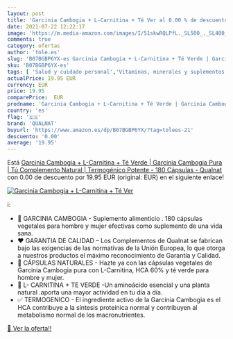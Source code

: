 ```yaml
---
layout: post
title: 'Garcinia Cambogia + L-Carnitina + Té Ver al 0.00 % de descuento'
date: 2021-07-22 12:22:17
image: 'https://m.media-amazon.com/images/I/51skwRQLPfL._SL500_._SL400_.jpg'
comments: true
category: ofertas
author: 'tole.es'
slug: 'B07BGBP6YX-es Garcinia Cambogia + L-Carnitina + Té Verde | Garcinia...'
sku: 'B07BGBP6YX-es'
tags: [ 'Salud y cuidado personal','Vitaminas, minerales y suplementos en medicamentos, remedios y suplementos dietéticos','qualnat','té','verde', ]
actualPrice: 19.95 EUR
currency: EUR
price: 19.95
comparePrice:  EUR
prodname: 'Garcinia Cambogia + L-Carnitina + Té Verde | Garcinia Cambogia Pura | Tú Complemento Natural | Termogénico Potente - 180 Cápsulas - Qualnat'
country: 'es'
flag: '🇪🇸'
brand: 'QUALNAT'
buyurl: 'https://www.amazon.es/dp/B07BGBP6YX/?tag=tolees-21'
descuento: '0.00'
average: '19.95'
---
```


Está [Garcinia Cambogia + L-Carnitina + Té Verde | Garcinia Cambogia Pura | Tú Complemento Natural | Termogénico Potente - 180 Cápsulas - Qualnat](https://www.amazon.es/dp/B07BGBP6YX/?tag=tolees-21) con 0.00 de descuento por 19.95 EUR (original:  EUR) en el siguiente enlace!

[![Garcinia Cambogia + L-Carnitina + Té Ver](https://m.media-amazon.com/images/I/51skwRQLPfL._SL500_._SL400_.jpg)](https://www.amazon.es/dp/B07BGBP6YX/?tag=tolees-21)

ℹ️:

- 👫 GARCINIA CAMBOGIA - Suplemento alimenticio . 180 cápsulas vegetales para hombre y mujer efectivas como suplemento de una vida sana.
- ❤ GARANTIA DE CALIDAD – Los Complementos de Qualnat se fabrican bajo las exigencias de las normativas de la Unión Europea, lo que otorga a nuestros productos el máximo reconocimiento de Garantía y Calidad.
- 🌿 CÁPSULAS NATURALES - Hazte ya con las cápsulas vegetales de Garcinia Cambogia pura con L-Carnitina, HCA 60% y té verde para hombre y mujer.
- 🍃 L- CARNITINA + TE VERDE -Un aminoácido esencial y una planta natural .aporta una mayor actividad en tu día a día.
- ✅ TERMOGENICO - El ingrediente activo de la Garcinia Cambogia es el HCA contribuye a la síntesis proteínica normal y contribuyen al metabolismo normal de los macronutrientes.

[🛒 Ver la oferta!!](https://www.amazon.es/dp/B07BGBP6YX/?tag=tolees-21)
